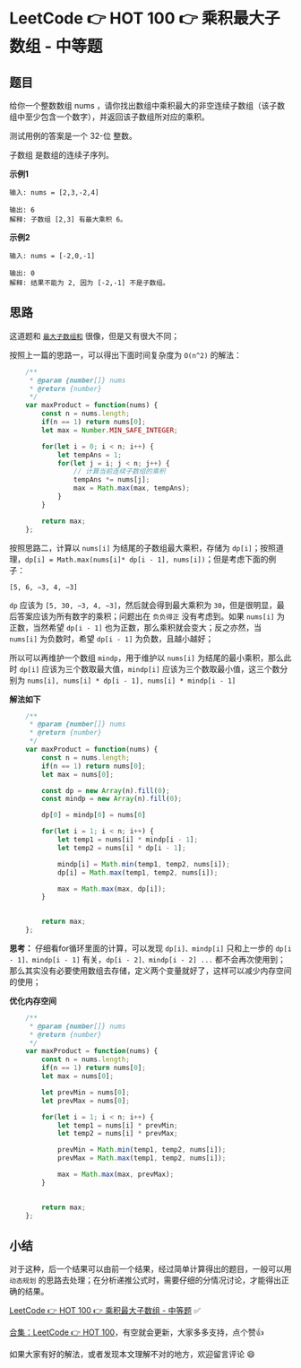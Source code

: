 # LeetCode 👉 HOT 100 👉 乘积最大子数组 - 中等题

## 题目

给你一个整数数组 nums ，请你找出数组中乘积最大的非空连续子数组（该子数组中至少包含一个数字），并返回该子数组所对应的乘积。

测试用例的答案是一个 32-位 整数。

子数组 是数组的连续子序列。


**示例1**

    输入: nums = [2,3,-2,4]

    输出: 6
    解释: 子数组 [2,3] 有最大乘积 6。

**示例2**

    输入: nums = [-2,0,-1]

    输出: 0
    解释: 结果不能为 2, 因为 [-2,-1] 不是子数组。

## 思路

这道题和 [`最大子数组和`](https://juejin.cn/post/7066264172874432548/) 很像，但是又有很大不同；

按照上一篇的思路一，可以得出下面时间复杂度为 `O(n^2)` 的解法：

```js
    /**
     * @param {number[]} nums
     * @return {number}
     */
    var maxProduct = function(nums) {
        const n = nums.length;
        if(n == 1) return nums[0];
        let max = Number.MIN_SAFE_INTEGER;

        for(let i = 0; i < n; i++) {
            let tempAns = 1;
            for(let j = i; j < n; j++) {
                // 计算当前连续子数组的乘积
                tempAns *= nums[j];
                max = Math.max(max, tempAns);
            }
        }

        return max;
    };
```

按照思路二，计算以 `nums[i]` 为结尾的子数组最大乘积，存储为 `dp[i]`；按照道理，`dp[i] = Math.max(nums[i]* dp[i - 1], nums[i])`；但是考虑下面的例子：

    [5, 6, −3, 4, −3]

`dp` 应该为 `[5, 30, −3, 4, −3]`，然后就会得到最大乘积为 `30`，但是很明显，最后答案应该为所有数字的乘积；问题出在 `负负得正` 没有考虑到。如果 `nums[i]` 为正数，当然希望 `dp[i - 1]` 也为正数，那么乘积就会变大；反之亦然，当 `nums[i]` 为负数时，希望 `dp[i - 1]` 为负数，且越小越好；

所以可以再维护一个数组 `mindp`，用于维护以 `nums[i]` 为结尾的最小乘积，那么此时 `dp[i]` 应该为三个数取最大值，`mindp[i]` 应该为三个数取最小值，这三个数分别为 `nums[i], nums[i] * dp[i - 1], nums[i] * mindp[i - 1]`

**解法如下**

```js
    /**
     * @param {number[]} nums
     * @return {number}
     */
    var maxProduct = function(nums) {
        const n = nums.length;
        if(n == 1) return nums[0];
        let max = nums[0];

        const dp = new Array(n).fill(0);
        const mindp = new Array(n).fill(0);

        dp[0] = mindp[0] = nums[0]

        for(let i = 1; i < n; i++) {
            let temp1 = nums[i] * mindp[i - 1];
            let temp2 = nums[i] * dp[i - 1];

            mindp[i] = Math.min(temp1, temp2, nums[i]);
            dp[i] = Math.max(temp1, temp2, nums[i]);

            max = Math.max(max, dp[i]);
        }
        

        return max;
    };
```

**思考：** 仔细看for循环里面的计算，可以发现 `dp[i]、mindp[i]` 只和上一步的 `dp[i - 1]、mindp[i - 1]` 有关，`dp[i - 2]、mindp[i - 2] ...` 都不会再次使用到；那么其实没有必要使用数组去存储，定义两个变量就好了，这样可以减少内存空间的使用；

**优化内存空间**

```js
    /**
     * @param {number[]} nums
     * @return {number}
     */
    var maxProduct = function(nums) {
        const n = nums.length;
        if(n == 1) return nums[0];
        let max = nums[0];

        let prevMin = nums[0];
        let prevMax = nums[0];

        for(let i = 1; i < n; i++) {
            let temp1 = nums[i] * prevMin;
            let temp2 = nums[i] * prevMax;

            prevMin = Math.min(temp1, temp2, nums[i]);
            prevMax = Math.max(temp1, temp2, nums[i]);

            max = Math.max(max, prevMax);
        }
        

        return max;
    };
```

## 小结

对于这种，后一个结果可以由前一个结果，经过简单计算得出的题目，一般可以用 `动态规划` 的思路去处理；在分析递推公式时，需要仔细的分情况讨论，才能得出正确的结果。


[LeetCode 👉 HOT 100 👉 乘积最大子数组 - 中等题](https://leetcode-cn.com/problems/maximum-product-subarray/) ✅


[合集：LeetCode 👉 HOT 100](https://juejin.cn/column/7029946677398077476)，有空就会更新，大家多多支持，点个赞👍

如果大家有好的解法，或者发现本文理解不对的地方，欢迎留言评论 😄

